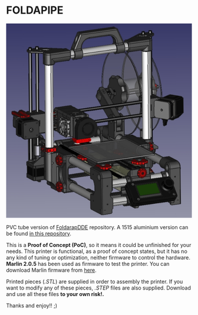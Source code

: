 # FOLDAPIPE

![3D view of Foldarap Pipe](docs/pics/foldapipe-00.jpg)

PVC tube version of [FoldarapDDE](https://github.com/isidorogv/foldarapDDE) repository. A 1515 aluminium version can be found [in this repository](https://github.com/isidorogv/minifolda).

This is a **Proof of Concept (PoC)**, so it means it could be unfinished for your needs. This printer is functional, as a proof of concept states, but it has no any kind of tuning or optimization, neither firmware to control the hardware. **Marlin 2.0.5** has been used as firmware to test the printer. You can download Marlin firmware from [here](https://marlinfw.org/).

Printed pieces (_.STL_) are supplied in order to assembly the printer. If you want to modify any of these pieces, _.STEP_ files are also supplied. Download and use all these files **to your own risk!.**

Thanks and enjoy!! ;)